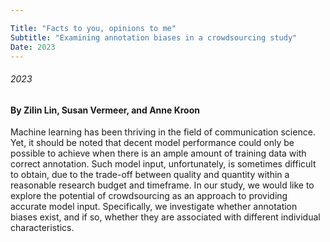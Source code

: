 ```yaml
---

Title: "Facts to you, opinions to me"
Subtitle: "Examining annotation biases in a crowdsourcing study"
Date: 2023
---
```

###### 2023
#### By Zilin Lin, Susan Vermeer, and Anne Kroon


Machine learning has been thriving in the field of communication science. Yet, it should be noted that decent model performance could only be possible to achieve when there is an ample amount of training data with correct annotation. Such model input, unfortunately, is sometimes difficult to obtain, due to the trade-off between quality and quantity within a reasonable research budget and timeframe. In our study, we would like to explore the potential of crowdsourcing as an approach to providing accurate model input. Specifically, we investigate whether annotation biases exist, and if so, whether they are associated with different individual characteristics.


